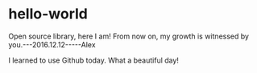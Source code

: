 # hello-world
Open source library, here I am! From now on, my growth is witnessed by you.---2016.12.12-----Alex

I learned to use Github today. What a beautiful day!
